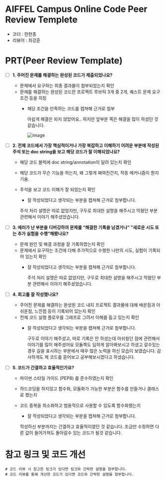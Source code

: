 # AIFFEL Campus Online Code Peer Review Templete
- 코더 : 한현종
- 리뷰어 : 최강훈


# PRT(Peer Review Template)
- [ ]  **1. 주어진 문제를 해결하는 완성된 코드가 제출되었나요?**
    - 문제에서 요구하는 최종 결과물이 첨부되었는지 확인
    - 문제를 해결하는 완성된 코드란 프로젝트 루브릭 3개 중 2개, 
    퀘스트 문제 요구조건 등을 지칭
        - 해당 조건을 만족하는 코드를 캡쳐해 근거로 첨부
     
          아쉽게 해결은 되지 않았어요.. 하지만 앞부분 쪽은 해결을 많이 하셨던 것 같습니다.

          ![image](https://github.com/choikanghoon/AIFFEL_Online_Quest-hjhan1201/assets/149554171/544f9b57-8a50-44cc-a653-c92ba0260413)

    
- [ ]  **2. 전체 코드에서 가장 핵심적이거나 가장 복잡하고 이해하기 어려운 부분에 작성된 
주석 또는 doc string을 보고 해당 코드가 잘 이해되었나요?**
    - 해당 코드 블럭에 doc string/annotation이 달려 있는지 확인
    - 해당 코드가 무슨 기능을 하는지, 왜 그렇게 짜여진건지, 작동 메커니즘이 뭔지 기술.
    - 주석을 보고 코드 이해가 잘 되었는지 확인
        - 잘 작성되었다고 생각되는 부분을 캡쳐해 근거로 첨부합니다.

        주석 처리 설명은 따로 없었지만, 구두로 최대한 설명을 해주시고 막혔던 부분 관련해서 이야기 해주셨었습니다.
        
- [ ]  **3. 에러가 난 부분을 디버깅하여 문제를 “해결한 기록을 남겼거나” 
”새로운 시도 또는 추가 실험을 수행”해봤나요?**
    - 문제 원인 및 해결 과정을 잘 기록하였는지 확인
    - 문제에서 요구하는 조건에 더해 추가적으로 수행한 나만의 시도, 
    실험이 기록되어 있는지 확인
        - 잘 작성되었다고 생각되는 부분을 캡쳐해 근거로 첨부합니다.
     
          주석 처리 설명은 따로 없었지만, 구두로 최대한 설명을 해주시고 막혔던 부분 관련해서 이야기 해주셨었습니다.
        
- [ ]  **4. 회고를 잘 작성했나요?**
    - 주어진 문제를 해결하는 완성된 코드 내지 프로젝트 결과물에 대해
    배운점과 아쉬운점, 느낀점 등이 기록되어 있는지 확인
    - 전체 코드 실행 플로우를 그래프로 그려서 이해를 돕고 있는지 확인
        - 잘 작성되었다고 생각되는 부분을 캡쳐해 근거로 첨부합니다.
     
          구두로 이야기 해주셨고, 따로 기록은 안 하셨는데 아쉬웠던 점에 관련해서 이야기를 많이 해주셨어요
          모듈쪽도 딥하게 알아봐보시고 하셨고 갈수있는경우 길을 표시하는 부분에서 매우 많은 노력을 하신 모습이 보였습니다.
          감사하게도 제 코드를 뜯어보고 공부해보시겠다고 하셨습니다.
        
- [ ]  **5. 코드가 간결하고 효율적인가요?**
    - 파이썬 스타일 가이드 (PEP8) 를 준수하였는지 확인
    - 하드코딩을 하지않고 함수화, 모듈화가 가능한 부분은 함수를 만들거나 클래스로 짰는지
    - 코드 중복을 최소화하고 범용적으로 사용할 수 있도록 함수화했는지
        - 잘 작성되었다고 생각되는 부분을 캡쳐해 근거로 첨부합니다.

        작성하신 부분까지는 간결하고 효율적이였던 것 같습니다. 조금만 수정하면 다른 값이 들어가져도 돌아갈수 있는 코드가 될것 같습니다.

# 참고 링크 및 코드 개선
```
# 코드 리뷰 시 참고한 링크가 있다면 링크와 간략한 설명을 첨부합니다.
# 코드 리뷰를 통해 개선한 코드가 있다면 코드와 간략한 설명을 첨부합니다.
```

